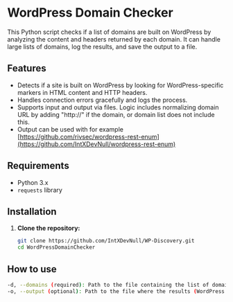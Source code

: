 # WordPress Domain Checker

This Python script checks if a list of domains are built on WordPress by analyzing the content and headers returned by each domain. It can handle large lists of domains, log the results, and save the output to a file. 

## Features

- Detects if a site is built on WordPress by looking for WordPress-specific markers in HTML content and HTTP headers.
- Handles connection errors gracefully and logs the process.
- Supports input and output via files. Logic includes normalizing domain URL by adding "http://" if the domain, or domain list does not include this.
- Output can be used with for example [https://github.com/rivsec/wordpress-rest-enum](https://github.com/IntXDevNull/wordpress-rest-enum)

## Requirements

- Python 3.x
- `requests` library

## Installation

1. **Clone the repository:**

   ```bash
   git clone https://github.com/IntXDevNull/WP-Discovery.git
   cd WordPressDomainChecker

## How to use
```bash
-d, --domains (required): Path to the file containing the list of domains to check.
-o, --output (optional): Path to the file where the results (WordPress sites) will be saved. If not specified, results will be saved to wordpress_sites.txt.
